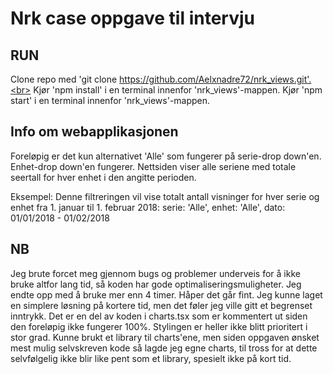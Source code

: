 # Nrk case oppgave til intervju

## RUN
Clone repo med 'git clone https://github.com/Aelxnadre72/nrk_views.git'.<br>
Kjør 'npm install' i en terminal innenfor 'nrk_views'-mappen.
Kjør 'npm start' i en terminal innenfor 'nrk_views'-mappen.

## Info om webapplikasjonen
Foreløpig er det kun alternativet 'Alle' som fungerer på serie-drop down'en. Enhet-drop down'en fungerer.
Nettsiden viser alle seriene med totale seertall for hver enhet i den angitte perioden.

Eksempel: Denne filtreringen vil vise totalt antall visninger for hver serie og enhet fra 1. januar til 1. februar 2018:
serie: 'Alle', enhet: 'Alle', dato: 01/01/2018 - 01/02/2018

## NB
Jeg brute forcet meg gjennom bugs og problemer underveis for å ikke bruke altfor lang tid, så koden har gode optimaliseringsmuligheter.
Jeg endte opp med å bruke mer enn 4 timer. Håper det går fint. Jeg kunne laget en simplere løsning på kortere tid, men 
det føler jeg  ville gitt et begrenset inntrykk. Det er en del av koden i charts.tsx som er kommentert ut siden den foreløpig 
ikke fungerer 100%. Stylingen er heller ikke blitt prioritert i stor grad. Kunne brukt et library til charts'ene, men siden
oppgaven ønsket mest mulig selvskreven kode så lagde jeg egne charts, til tross for at dette selvfølgelig ikke blir like
pent som et library, spesielt ikke på kort tid.